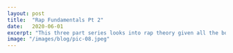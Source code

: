 ```yaml
---
layout: post
title:  "Rap Fundamentals Pt 2"
date:   2020-06-01
excerpt: "This three part series looks into rap theory given all the books written on this subject are based around songwriting which is the same thing but pretty boring to read."
image: "/images/blog/pic-08.jpeg"
---
```


